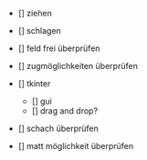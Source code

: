 - [] ziehen
- [] schlagen
- [] feld frei überprüfen
- [] zugmöglichkeiten überprüfen
- [] tkinter

  - [] gui
  - [] drag and drop?

- [] schach überprüfen
- [] matt möglichkeit überprüfen

